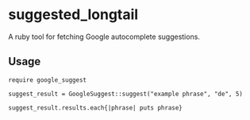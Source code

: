 suggested_longtail
==================

A ruby tool for fetching Google autocomplete suggestions.

Usage
-----

```
require google_suggest

suggest_result = GoogleSuggest::suggest("example phrase", "de", 5)

suggest_result.results.each{|phrase| puts phrase}
```